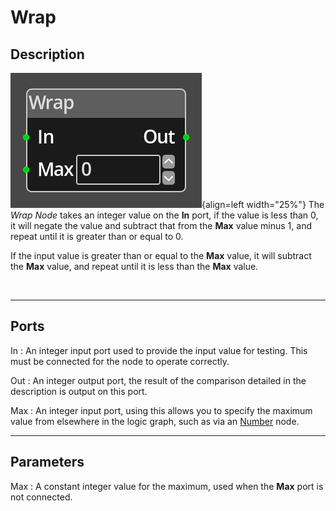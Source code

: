 
# Wrap

## Description

![Wrap Node](../../assets/nodes/wrap.png){align=left width="25%"}
The *Wrap Node* takes an integer value on the __In__ port, if the value is
less than 0, it will negate the value and subtract that from the __Max__ 
value minus 1, and repeat until it is greater than or equal to 0. 

If the input value is greater than or equal to the __Max__ value, it will 
subtract the __Max__ value, and repeat until it is less than the __Max__
value.

<br style="clear:left"/>
  
-------

## Ports

In 
: An integer input port used to provide the input value for testing. This must be
  connected for the node to operate correctly.

Out
: An integer output port, the result of the comparison detailed in the
  description is output on this port.

Max
: An integer input port, using this allows you to specify the maximum value from
  elsewhere in the logic graph, such as via an [Number](number.md) node.


-------

## Parameters

Max 
: A constant integer value for the maximum, used when the __Max__ port is not
  connected.

